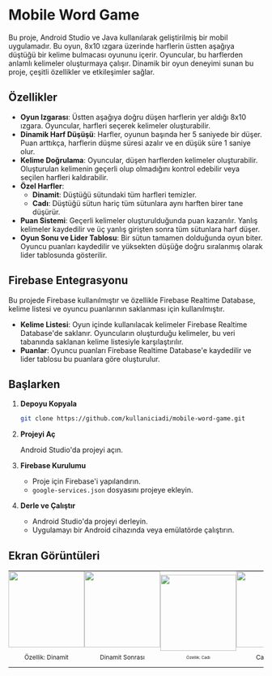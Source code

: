 # Mobile Word Game

Bu proje, Android Studio ve Java kullanılarak geliştirilmiş bir mobil uygulamadır. Bu oyun, 8x10 ızgara üzerinde harflerin üstten aşağıya düştüğü bir kelime bulmacası oyununu içerir. Oyuncular, bu harflerden anlamlı kelimeler oluşturmaya çalışır. Dinamik bir oyun deneyimi sunan bu proje, çeşitli özellikler ve etkileşimler sağlar.

## Özellikler

- **Oyun Izgarası**: Üstten aşağıya doğru düşen harflerin yer aldığı 8x10 ızgara. Oyuncular, harfleri seçerek kelimeler oluşturabilir.
- **Dinamik Harf Düşüşü**: Harfler, oyunun başında her 5 saniyede bir düşer. Puan arttıkça, harflerin düşme süresi azalır ve en düşük süre 1 saniye olur.
- **Kelime Doğrulama**: Oyuncular, düşen harflerden kelimeler oluşturabilir. Oluşturulan kelimenin geçerli olup olmadığını kontrol edebilir veya seçilen harfleri kaldırabilir.
- **Özel Harfler**:
  - **Dinamit**: Düştüğü sütundaki tüm harfleri temizler.
  - **Cadı**: Düştüğü sütun hariç tüm sütunlara aynı harften birer tane düşürür.
- **Puan Sistemi**: Geçerli kelimeler oluşturulduğunda puan kazanılır. Yanlış kelimeler kaydedilir ve üç yanlış girişten sonra tüm sütunlara harf düşer.
- **Oyun Sonu ve Lider Tablosu**: Bir sütun tamamen dolduğunda oyun biter. Oyuncu puanları kaydedilir ve yüksekten düşüğe doğru sıralanmış olarak lider tablosunda gösterilir.

## Firebase Entegrasyonu

Bu projede Firebase kullanılmıştır ve özellikle Firebase Realtime Database, kelime listesi ve oyuncu puanlarının saklanması için kullanılmıştır. 

- **Kelime Listesi**: Oyun içinde kullanılacak kelimeler Firebase Realtime Database'de saklanır. Oyuncuların oluşturduğu kelimeler, bu veri tabanında saklanan kelime listesiyle karşılaştırılır.
- **Puanlar**: Oyuncu puanları Firebase Realtime Database'e kaydedilir ve lider tablosu bu puanlara göre oluşturulur.


## Başlarken

1. **Depoyu Kopyala**
   ```bash
   git clone https://github.com/kullaniciadi/mobile-word-game.git

2. **Projeyi Aç**

   Android Studio'da projeyi açın.

4. **Firebase Kurulumu**
   - Proje için Firebase'i yapılandırın.
   - `google-services.json` dosyasını projeye ekleyin.
  

5. **Derle ve Çalıştır**
   - Android Studio'da projeyi derleyin.
   - Uygulamayı bir Android cihazında veya emülatörde çalıştırın.

## Ekran Görüntüleri

<table style="border-spacing: 0; border-collapse: collapse; width: 100%;">
  <tr>
    <td style="padding: 0; vertical-align: middle; text-align: center;">
      <img src="https://github.com/user-attachments/assets/0a9e2a86-05b6-4943-a718-e866ffb3c07a" width="150" />
      <p style="text-align: center; font-size: 12px;">Özellik: Dinamit</p>
    </td>
    <td style="padding: 0; vertical-align: middle; text-align: center;">
      <img src="https://github.com/user-attachments/assets/4500cf7c-d683-4e22-9a95-724686b072ce" width="150" />
      <p style="text-align: center; font-size: 12px;">Dinamit Sonrası</p>
    </td>
    <td style="padding: 0; vertical-align: middle; text-align: center;">
      <img src="https://github.com/user-attachments/assets/6ca8f9e1-0722-48df-b7b9-9a96e5a72f3c" width="150" />
      <p style="text-align: center; font-size: 8px;">Özellik: Cadı</p>
    </td>
    <td style="padding: 0; vertical-align: middle; text-align: center;">
      <img src="https://github.com/user-attachments/assets/d714ddfb-365a-4ea4-8f69-af026de74a82" width="150" />
      <p style="text-align: center; font-size: 12px;">Cadı Sonrası</p>
    </td>
    <td style="padding: 0; vertical-align: middle; text-align: center;">
      <img src="https://github.com/user-attachments/assets/bb4b4650-7c2f-4f80-bc0c-71c269ddb57f" width="150" />
      <p style="text-align: center; font-size: 12px;">Game Over</p>
    </td>
    <td style="padding: 0; vertical-align: middle; text-align: center;">
      <img src="https://github.com/user-attachments/assets/6e5ae64b-fbcd-4e7d-a73b-7724044b852a" width="150" />
      <p style="text-align: center; font-size: 12px;">Liderler Tablosu</p>
    </td>
  </tr>
</table>


